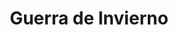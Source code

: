 ﻿---
title: "Guerra de Invierno"
permalink: periodes_986.html
layout: periode
dataInici: 1939-11-30
dataFi: 1940-03-13
sidebar: periodes
pares:
  - 350:
    title: "Frente Oriental"
    dataInici: "(1939-09-01)"
    dataFi: "(1945-05-07)"

fills:
  - 987:
    title: "Batalla de Suomussalmi"
    dataInici: "(1939-12-07)"
    dataFi: "(1940-01-08)"

  - 988:
    title: "Batalla de Tolvajärvi"
    dataInici: "(1939-12-12)"

jocsPrincipals:
  - title: "Arctic Storm: The Russo-Finnish Winter War 1939-40"
    bggId: 7970
    dataInici: 
    dataFi: 

  - title: "Winter War"
    bggId: 8798
    dataInici: 
    dataFi: 

jocsEscenaris:
jocsEpoca:
jocsEpocaEscenaris:
---

